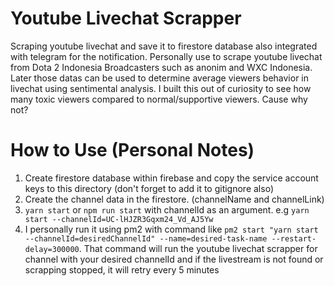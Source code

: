 # Youtube Livechat Scrapper
Scraping youtube livechat and save it to firestore database also integrated with telegram for the notification. Personally use to scrape youtube livechat from Dota 2 Indonesia Broadcasters such as anonim and WXC Indonesia. Later those datas can be used to determine average viewers behavior in livechat using sentimental analysis. I built this out of curiosity to see how many toxic viewers compared to normal/supportive viewers. Cause why not?


# How to Use (Personal Notes)
1. Create firestore database within firebase and copy the service account keys to this directory (don't forget to add it to gitignore also)
2. Create the channel data in the firestore. (channelName and channelLink)
3. `yarn start` or `npm run start` with channelId as an argument. e.g `yarn start --channelId=UC-lHJZR3Gqxm24_Vd_AJ5Yw`
4. I personally run it using pm2 with command like `pm2 start "yarn start --channelId=desiredChannelId" --name=desired-task-name --restart-delay=300000`. That command will run the youtube livechat scrapper for channel with your desired channelId and if the livestream is not found or scrapping stopped, it will retry every 5 minutes
